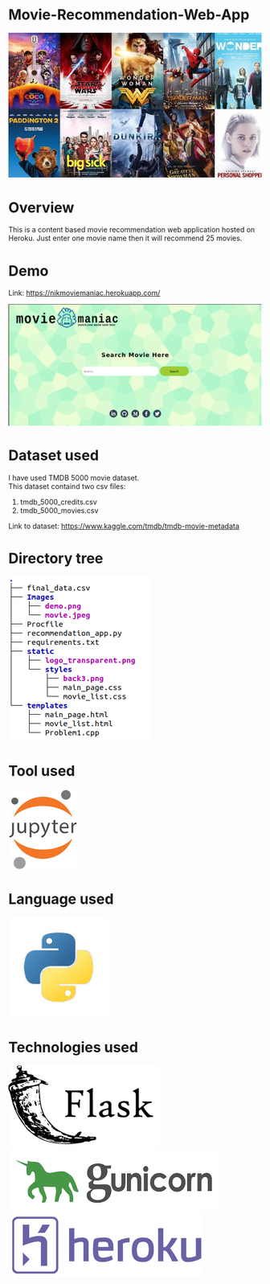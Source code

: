# Movie-Recommendation-Web-App
![](Images/movie.jpeg)
# Overview

This is a content based movie recommendation web application hosted on Heroku. Just enter one movie name then it will recommend 25 movies.

# Demo
Link: https://nikmoviemaniac.herokuapp.com/

![](Images/demo.png)

# Dataset used
I have used TMDB 5000 movie dataset.              
This dataset containd two csv files:
  1. tmdb_5000_credits.csv
  2. tmdb_5000_movies.csv

Link to dataset: https://www.kaggle.com/tmdb/tmdb-movie-metadata

# Directory tree
![](Images/directory.png)

# Tool used
![](Images/jupyter.png)

# Language used
![](Images/python.jpeg)

# Technologies used
![](Images/flask.png) ![](Images/gunicorn.png) ![](Images/heroku.png)
